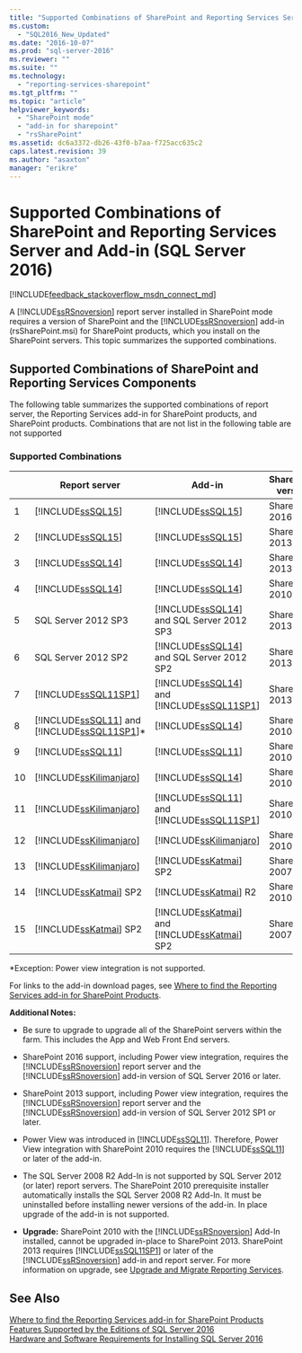 ```yaml
---
title: "Supported Combinations of SharePoint and Reporting Services Server and Add-in (SQL Server 2016) | Microsoft Docs"
ms.custom: 
  - "SQL2016_New_Updated"
ms.date: "2016-10-07"
ms.prod: "sql-server-2016"
ms.reviewer: ""
ms.suite: ""
ms.technology: 
  - "reporting-services-sharepoint"
ms.tgt_pltfrm: ""
ms.topic: "article"
helpviewer_keywords: 
  - "SharePoint mode"
  - "add-in for sharepoint"
  - "rsSharePoint"
ms.assetid: dc6a3372-db26-43f0-b7aa-f725acc635c2
caps.latest.revision: 39
ms.author: "asaxton"
manager: "erikre"
---
```

# Supported Combinations of SharePoint and Reporting Services Server and Add-in (SQL Server 2016)
[!INCLUDE[feedback_stackoverflow_msdn_connect_md](../../../integration-services/includes/feedback-stackoverflow-msdn-connect-md.md)]

  A [!INCLUDE[ssRSnoversion](../../../advanced-analytics/r-services/includes/ssrsnoversion-md.md)] report server installed in SharePoint mode requires a version of SharePoint and the [!INCLUDE[ssRSnoversion](../../../advanced-analytics/r-services/includes/ssrsnoversion-md.md)] add-in (rsSharePoint.msi) for SharePoint products, which you install on the SharePoint servers.  This topic summarizes the supported combinations.  
  
## Supported Combinations of SharePoint and Reporting Services Components  
 The following table summarizes the supported combinations of report server, the Reporting Services add-in for SharePoint products, and SharePoint products. Combinations that are not list in the following table are not supported  
  
### Supported Combinations  
  
||Report server|Add-in|SharePoint version|  
|-|-------------------|-------------|------------------------|  
|1|[!INCLUDE[ssSQL15](../../../analysis-services/powershell/includes/sssql15-md.md)]|[!INCLUDE[ssSQL15](../../../analysis-services/powershell/includes/sssql15-md.md)]|SharePoint 2016|  
|2|[!INCLUDE[ssSQL15](../../../analysis-services/powershell/includes/sssql15-md.md)]|[!INCLUDE[ssSQL15](../../../analysis-services/powershell/includes/sssql15-md.md)]|SharePoint 2013|  
|3|[!INCLUDE[ssSQL14](../../../analysis-services/includes/sssql14-md.md)]|[!INCLUDE[ssSQL14](../../../analysis-services/includes/sssql14-md.md)]|SharePoint 2013|  
|4|[!INCLUDE[ssSQL14](../../../analysis-services/includes/sssql14-md.md)]|[!INCLUDE[ssSQL14](../../../analysis-services/includes/sssql14-md.md)]|SharePoint 2010|  
|5|SQL Server 2012 SP3|[!INCLUDE[ssSQL14](../../../analysis-services/includes/sssql14-md.md)] and SQL Server 2012 SP3|SharePoint 2013|  
|6|SQL Server 2012 SP2|[!INCLUDE[ssSQL14](../../../analysis-services/includes/sssql14-md.md)] and SQL Server 2012 SP2|SharePoint 2013|  
|7|[!INCLUDE[ssSQL11SP1](../../../analysis-services/instances/install/windows/includes/sssql11sp1-md.md)]|[!INCLUDE[ssSQL14](../../../analysis-services/includes/sssql14-md.md)] and [!INCLUDE[ssSQL11SP1](../../../analysis-services/instances/install/windows/includes/sssql11sp1-md.md)]|SharePoint 2013|  
|8|[!INCLUDE[ssSQL11](../../../analysis-services/includes/sssql11-md.md)] and [!INCLUDE[ssSQL11SP1](../../../analysis-services/instances/install/windows/includes/sssql11sp1-md.md)]*|[!INCLUDE[ssSQL14](../../../analysis-services/includes/sssql14-md.md)]|SharePoint 2010|  
|9|[!INCLUDE[ssSQL11](../../../analysis-services/includes/sssql11-md.md)]|[!INCLUDE[ssSQL11](../../../analysis-services/includes/sssql11-md.md)]|SharePoint 2010|  
|10|[!INCLUDE[ssKilimanjaro](../../../analysis-services/instances/install/windows/includes/sskilimanjaro-md.md)]|[!INCLUDE[ssSQL14](../../../analysis-services/includes/sssql14-md.md)]|SharePoint 2010|  
|11|[!INCLUDE[ssKilimanjaro](../../../analysis-services/instances/install/windows/includes/sskilimanjaro-md.md)]|[!INCLUDE[ssSQL11](../../../analysis-services/includes/sssql11-md.md)] and [!INCLUDE[ssSQL11SP1](../../../analysis-services/instances/install/windows/includes/sssql11sp1-md.md)]|SharePoint 2010|  
|12|[!INCLUDE[ssKilimanjaro](../../../analysis-services/instances/install/windows/includes/sskilimanjaro-md.md)]|[!INCLUDE[ssKilimanjaro](../../../analysis-services/instances/install/windows/includes/sskilimanjaro-md.md)]|SharePoint 2010|  
|13|[!INCLUDE[ssKilimanjaro](../../../analysis-services/instances/install/windows/includes/sskilimanjaro-md.md)]|[!INCLUDE[ssKatmai](../../../analysis-services/data-mining/includes/sskatmai-md.md)] SP2|SharePoint 2007|  
|14|[!INCLUDE[ssKatmai](../../../analysis-services/data-mining/includes/sskatmai-md.md)] SP2|[!INCLUDE[ssKatmai](../../../analysis-services/data-mining/includes/sskatmai-md.md)] R2|SharePoint 2010|  
|15|[!INCLUDE[ssKatmai](../../../analysis-services/data-mining/includes/sskatmai-md.md)] SP2|[!INCLUDE[ssKatmai](../../../analysis-services/data-mining/includes/sskatmai-md.md)] and [!INCLUDE[ssKatmai](../../../analysis-services/data-mining/includes/sskatmai-md.md)] SP2|SharePoint 2007|  
  
 *Exception: Power view integration is not supported.  
  
 For links to the add-in download pages, see [Where to find the Reporting Services add-in for SharePoint Products](../../../reporting-services/install/windows/where-to-find-the-reporting-services-add-in-for-sharepoint-products.md).  
  
 **Additional Notes:**  

- Be sure to upgrade to upgrade all of the SharePoint servers within the farm. This includes the App and Web Front End servers.

-   SharePoint 2016 support, including Power view integration, requires the [!INCLUDE[ssRSnoversion](../../../advanced-analytics/r-services/includes/ssrsnoversion-md.md)] report server and the [!INCLUDE[ssRSnoversion](../../../advanced-analytics/r-services/includes/ssrsnoversion-md.md)] add-in version of SQL Server 2016 or later.  

-   SharePoint 2013 support, including Power view integration, requires the [!INCLUDE[ssRSnoversion](../../../advanced-analytics/r-services/includes/ssrsnoversion-md.md)] report server and the [!INCLUDE[ssRSnoversion](../../../advanced-analytics/r-services/includes/ssrsnoversion-md.md)] add-in version of SQL Server 2012 SP1 or later.  
  
-   Power View was introduced in [!INCLUDE[ssSQL11](../../../analysis-services/includes/sssql11-md.md)]. Therefore, Power View integration with SharePoint 2010 requires the [!INCLUDE[ssSQL11](../../../analysis-services/includes/sssql11-md.md)] or later of the add-in.  
  
-   The SQL Server 2008 R2 Add-In is not supported by SQL Server 2012 (or later) report servers. The SharePoint 2010 prerequisite installer automatically installs the SQL Server 2008 R2 Add-In. It must be uninstalled before installing newer versions of the add-in. In place upgrade of the add-in is not supported.  
  
-   **Upgrade:** SharePoint 2010 with the [!INCLUDE[ssRSnoversion](../../../advanced-analytics/r-services/includes/ssrsnoversion-md.md)] Add-In installed, cannot be upgraded in-place to SharePoint 2013. SharePoint 2013 requires [!INCLUDE[ssSQL11SP1](../../../analysis-services/instances/install/windows/includes/sssql11sp1-md.md)] or later of the [!INCLUDE[ssRSnoversion](../../../advanced-analytics/r-services/includes/ssrsnoversion-md.md)] add-in and report server. For more information on upgrade, see [Upgrade and Migrate Reporting Services](../../../reporting-services/install/windows/upgrade-and-migrate-reporting-services.md).  
  
## See Also  
 [Where to find the Reporting Services add-in for SharePoint Products](../../../reporting-services/install/windows/where-to-find-the-reporting-services-add-in-for-sharepoint-products.md)   
 [Features Supported by the Editions of SQL Server 2016](../Topic/Features%20Supported%20by%20the%20Editions%20of%20SQL%20Server%202016.md)   
 [Hardware and Software Requirements for Installing SQL Server 2016](../Topic/Hardware%20and%20Software%20Requirements%20for%20Installing%20SQL%20Server%202016.md)  
  
  